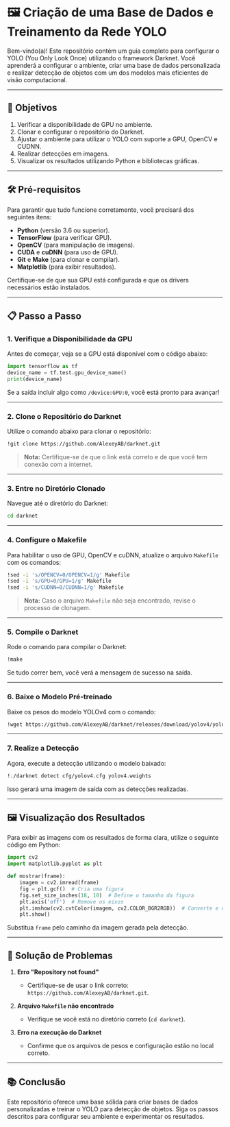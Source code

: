 # 🖼️ Criação de uma Base de Dados e Treinamento da Rede YOLO  

Bem-vindo(a)! Este repositório contém um guia completo para configurar o YOLO (You Only Look Once) utilizando o framework Darknet. Você aprenderá a configurar o ambiente, criar uma base de dados personalizada e realizar detecção de objetos com um dos modelos mais eficientes de visão computacional.  

---

## 🚀 Objetivos  

1. Verificar a disponibilidade de GPU no ambiente.  
2. Clonar e configurar o repositório do Darknet.  
3. Ajustar o ambiente para utilizar o YOLO com suporte a GPU, OpenCV e CUDNN.  
4. Realizar detecções em imagens.  
5. Visualizar os resultados utilizando Python e bibliotecas gráficas.  

---

## 🛠️ Pré-requisitos  

Para garantir que tudo funcione corretamente, você precisará dos seguintes itens:  

- **Python** (versão 3.6 ou superior).  
- **TensorFlow** (para verificar GPU).  
- **OpenCV** (para manipulação de imagens).  
- **CUDA** e **cuDNN** (para uso de GPU).  
- **Git** e **Make** (para clonar e compilar).  
- **Matplotlib** (para exibir resultados).  

Certifique-se de que sua GPU está configurada e que os drivers necessários estão instalados.  

---

## 📋 Passo a Passo  

### 1. Verifique a Disponibilidade da GPU  

Antes de começar, veja se a GPU está disponível com o código abaixo:  

```python
import tensorflow as tf
device_name = tf.test.gpu_device_name()
print(device_name)
```

Se a saída incluir algo como `/device:GPU:0`, você está pronto para avançar!  

---

### 2. Clone o Repositório do Darknet  

Utilize o comando abaixo para clonar o repositório:  

```bash
!git clone https://github.com/AlexeyAB/darknet.git
```

> **Nota:** Certifique-se de que o link está correto e de que você tem conexão com a internet.  

---

### 3. Entre no Diretório Clonado  

Navegue até o diretório do Darknet:  

```bash
cd darknet
```

---

### 4. Configure o Makefile  

Para habilitar o uso de GPU, OpenCV e cuDNN, atualize o arquivo `Makefile` com os comandos:  

```bash
!sed -i 's/OPENCV=0/OPENCV=1/g' Makefile
!sed -i 's/GPU=0/GPU=1/g' Makefile
!sed -i 's/CUDNN=0/CUDNN=1/g' Makefile
```

> **Nota:** Caso o arquivo `Makefile` não seja encontrado, revise o processo de clonagem.  

---

### 5. Compile o Darknet  

Rode o comando para compilar o Darknet:  

```bash
!make
```

Se tudo correr bem, você verá a mensagem de sucesso na saída.  

---

### 6. Baixe o Modelo Pré-treinado  

Baixe os pesos do modelo YOLOv4 com o comando:  

```bash
!wget https://github.com/AlexeyAB/darknet/releases/download/yolov4/yolov4.weights
```

---

### 7. Realize a Detecção  

Agora, execute a detecção utilizando o modelo baixado:  

```bash
!./darknet detect cfg/yolov4.cfg yolov4.weights
```

Isso gerará uma imagem de saída com as detecções realizadas.  

---

## 🖼️ Visualização dos Resultados  

Para exibir as imagens com os resultados de forma clara, utilize o seguinte código em Python:  

```python
import cv2
import matplotlib.pyplot as plt

def mostrar(frame):
    imagem = cv2.imread(frame)
    fig = plt.gcf()  # Cria uma figura
    fig.set_size_inches(18, 10)  # Define o tamanho da figura
    plt.axis('off')  # Remove os eixos
    plt.imshow(cv2.cvtColor(imagem, cv2.COLOR_BGR2RGB))  # Converte e exibe a imagem
    plt.show()
```

Substitua `frame` pelo caminho da imagem gerada pela detecção.  

---

## 🛑 Solução de Problemas  

1. **Erro "Repository not found"**  
   - Certifique-se de usar o link correto: `https://github.com/AlexeyAB/darknet.git`.  

2. **Arquivo `Makefile` não encontrado**  
   - Verifique se você está no diretório correto (`cd darknet`).  

3. **Erro na execução do Darknet**  
   - Confirme que os arquivos de pesos e configuração estão no local correto.  

---

## 📚 Conclusão  

Este repositório oferece uma base sólida para criar bases de dados personalizadas e treinar o YOLO para detecção de objetos. Siga os passos descritos para configurar seu ambiente e experimentar os resultados.
